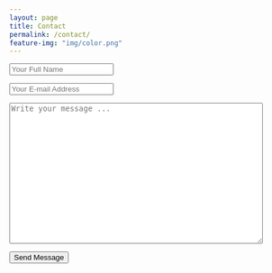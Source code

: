 ```yaml
---
layout: page
title: Contact
permalink: /contact/
feature-img: "img/color.png"
---
```



<form action="https://getsimpleform.com/messages?form_api_token=a6a536291604b3a6ee032e3960df8e3d" method="post">
  <!-- the redirect_to is optional, the form will redirect to the referrer on submission -->
  <input type='hidden' name='redirect_to' value='https://wongkx.github.io/portfolio-iro/thank-you/' />
  <p><input type='text' name='name' placeholder='Your Full Name' /></p>
  <p><input type='email' name='email' placeholder='Your E-mail Address' /></p>
  <p><textarea name='message' style="width:450px; height:250px" placeholder='Write your message ...'></textarea></p>
  <input type='submit' value='Send Message' />
</form>